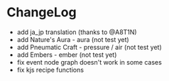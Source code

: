 # ChangeLog

* add ja_jp translation (thanks to @A8T1N)
* add Nature's Aura - aura (not test yet)
* add Pneumatic Craft  - pressure / air (not test yet)
* add Embers - ember (not test yet)
* fix event node graph doesn't work in some cases
* fix kjs recipe functions

